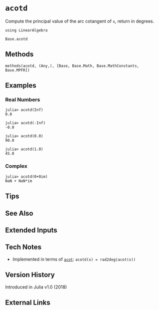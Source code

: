 # `acotd`

Compute the principal value of the arc cotangent of `x`,
return in degrees.

```@setup repl_only
using LinearAlgebra
```
```@docs
Base.acotd
```


## Methods

```@repl
methods(acotd, (Any,), [Base, Base.Math, Base.MathConstants, Base.MPFR])
```


## Examples

### Real Numbers
```jldoctest
julia> acotd(Inf)
0.0

julia> acotd(-Inf)
-0.0

julia> acotd(0.0)
90.0

julia> acotd(1.0)
45.0
```

### Complex
```jldoctest
julia> acotd(0+0im)
NaN + NaN*im
```

## Tips


## See Also


## Extended Inputs


## Tech Notes

- Implemented in terms of [`acot`](@ref): `acotd(x) = rad2deg(acot(x))`


## Version History

Introduced in Julia v1.0 (2018)


## External Links
